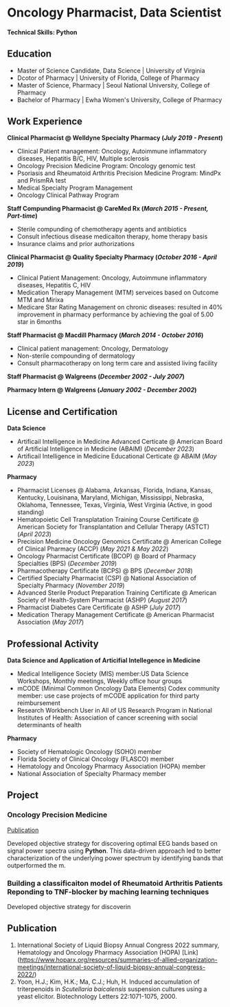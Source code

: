 # Oncology Pharmacist, Data Scientist

#### Technical Skills: Python

## Education
- Master of Science Candidate, Data Science | University of Virginia
- Dcotor of Pharmacy | University of Florida, College of Pharmacy								       		
- Master of Science, Pharmacy	| Seoul National University, College of Pharmacy	 			        		
- Bachelor of Pharmacy | Ewha Women's University, College of Pharmacy

## Work Experience
**Clinical Pharmacist @ Welldyne Specialty Pharmacy (_July 2019 - Present_)**
- Clinical Patient management: Oncology, Autoimmune inflammatory diseases, Hepatitis B/C, HIV, Multiple sclerosis
- Oncology Precision Medicine Program: Oncology genomic test
- Psoriasis and Rheumatoid Arthritis Precision Medicine Program: MindPx and PrismRA test
- Medical Specialty Program Management
- Oncology Clinical Pathway Program

**Staff Compunding Pharmacist @ CareMed Rx (_March 2015 - Present, Part-time_)**
- Sterile compunding of chemotherapy agents and antibiotics
- Consult infectious disease medicaiton therapy, home therapy basis
- Insurance claims and prior authorizations

**Clinical Pharmacist @ Quality Specialty Pharmacy (_October 2016 - April 2019_)**
- Clinical Patient Management: Oncology, Autoimmune inflammatory diseases, Hepatitis C, HIV
- Medication Therapy Management (MTM) serveices based on Outcome MTM and Mirixa
- Medicare Star Rating Management on chronic diseases:  resulted in 40% improvement in pharmacy performance by achieving the goal of 5.00 star in 6months

**Staff Pharmacist @ Macdill Pharmacy (_March 2014 - October 2016_)**
- Clinical patient management: Oncology, Dermatology
- Non-sterile compounding of dermatology
- Consult pharmacotherapy on long term care and assisted living facility

**Staff Pharmacist @ Walgreens (_December 2002 - July 2007_)**

**Pharmacy Intern @ Walgreens (_January 2002 - December 2002_)**

## License and Certification
**Data Science**
- Artificail Intelligence in Medicine Advanced Certicate @ American Board of Artificial Intelligence in Medicine (ABAIM) (_December 2023_)
- Artificail Intelligence in Medicine Educational Certicate @ ABAIM (_May 2023_)
  
**Pharmacy**
- Pharmacist Licenses @ Alabama, Arkansas, Florida, Indiana, Kansas, Kentucky, Louisinana, Maryland, Michigan, Mississippi, Nebraska, Oklahoma, Tennessee, Texas, Virginia, West Virginia (Active, in good standing)
- Hematopoietic Cell Transplatation Training Course Certificate @ American Society for Transplantation and Cellular Therapy (ASTCT) (_April 2023_)
- Precision Medicine Oncology Genomics Certificate @ American College of Clinical Pharmacy (ACCP) (_May 2021 & May 2022_)
- Oncology Pharmacist Certificate (BCOP) @ Board of Pharmacy Specialties (BPS) (_December 2019_)
- Pharmacotherapy Certificate (BCPS) @ BPS (_December 2018_)
- Certified Specialty Pharmacist (CSP) @ National Association of Specialty Pharmacy (_November 2019_)
- Advanced Sterile Product Preparation Training Certificate @ American Society of Health-System Pharmacist (ASHP) (_August 2017_)
- Pharmacist Diabetes Care Certificate @ ASHP (_July 2017_)
- Medication Therapy Management Certificate @ American Pharmacist Association (_May 2017_)

## Professional Activity
**Data Science and Application of Articifial Intellegence in Medicine**
- Medical Intelligence Society (MIS) member:US Data Science Workshops, Monthly meetings, Weekly office hour groups
- mCODE (Minimal Common Oncology Data Elements) Codex community member: use case projects of mCODE application for third party reimbursement
- Research Workbench User in All of US Research Program in National Institutes of Health: Association of cancer screening with social determinants of health

**Pharmacy**
- Society of Hematologic Oncology (SOHO) member
- Florida Society of Clinical Oncology (FLASCO) member
- Hematology and Oncology Pharmacy Association (HOPA) member
- National Association of Specialty Pharmacy member

## Project
### Oncology Precision Medicine
[Publication](https://www.hoparx.org/resources/summaries-of-allied-organization-meetings/international-society-of-liquid-biopsy-annual-congress-2022/)

Developed objective strategy for discovering optimal EEG bands based on signal power spectra using **Python**. This data-driven approach led to better characterization of the underlying power spectrum by identifying bands that outperformed the m.

### Building a classificaiton model of Rheumatoid Arthritis Patients Reponding to TNF-blocker by maching learning techniques
Developed objective strategy for discoverin

## Publication
1. International Society of Liquid Biopsy Annual Congress 2022 summary, Hematology and Oncology Pharmacy Association (HOPA) [Link] (https://www.hoparx.org/resources/summaries-of-allied-organization-meetings/international-society-of-liquid-biopsy-annual-congress-2022/)
2. Yoon, H.J.; Kim, H.K.; Ma, C.J.; Huh, H. Induced accumulation of triterpenoids in _Scutellaria baicalensis_ suspension cultures using a yeast elicitor. Biotechnology Letters 22:1071-1075, 2000.
